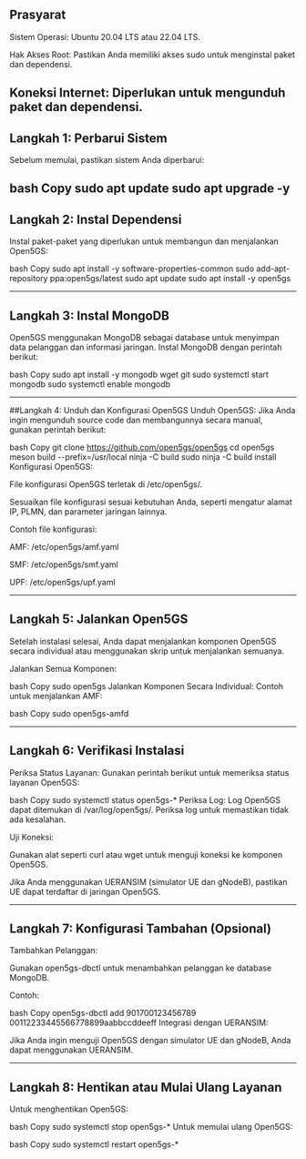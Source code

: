 ## Prasyarat
Sistem Operasi: Ubuntu 20.04 LTS atau 22.04 LTS.

Hak Akses Root: Pastikan Anda memiliki akses sudo untuk menginstal paket dan dependensi.

Koneksi Internet: Diperlukan untuk mengunduh paket dan dependensi.
----------------------------------------------------------------------------------------------------------

## Langkah 1: Perbarui Sistem
Sebelum memulai, pastikan sistem Anda diperbarui:

bash
Copy
sudo apt update
sudo apt upgrade -y
----------------------------------------------------------------------------------------------------------

## Langkah 2: Instal Dependensi
Instal paket-paket yang diperlukan untuk membangun dan menjalankan Open5GS:

bash
Copy
sudo apt install -y software-properties-common
sudo add-apt-repository ppa:open5gs/latest
sudo apt update
sudo apt install -y open5gs
______________________________________________________________________________________________________________
## Langkah 3: Instal MongoDB
Open5GS menggunakan MongoDB sebagai database untuk menyimpan data pelanggan dan informasi jaringan. Instal MongoDB dengan perintah berikut:

bash
Copy
sudo apt install -y mongodb wget git
sudo systemctl start mongodb
sudo systemctl enable mongodb
______________________________________________________________________________________________________________
##Langkah 4: Unduh dan Konfigurasi Open5GS
Unduh Open5GS:
Jika Anda ingin mengunduh source code dan membangunnya secara manual, gunakan perintah berikut:

bash
Copy
git clone https://github.com/open5gs/open5gs
cd open5gs
meson build --prefix=/usr/local
ninja -C build
sudo ninja -C build install
Konfigurasi Open5GS:

File konfigurasi Open5GS terletak di /etc/open5gs/.

Sesuaikan file konfigurasi sesuai kebutuhan Anda, seperti mengatur alamat IP, PLMN, dan parameter jaringan lainnya.

Contoh file konfigurasi:

AMF: /etc/open5gs/amf.yaml

SMF: /etc/open5gs/smf.yaml

UPF: /etc/open5gs/upf.yaml
______________________________________________________________________________________________________________
## Langkah 5: Jalankan Open5GS
Setelah instalasi selesai, Anda dapat menjalankan komponen Open5GS secara individual atau menggunakan skrip untuk menjalankan semuanya.

Jalankan Semua Komponen:

bash
Copy
sudo open5gs
Jalankan Komponen Secara Individual:
Contoh untuk menjalankan AMF:

bash
Copy
sudo open5gs-amfd
______________________________________________________________________________________________________________
## Langkah 6: Verifikasi Instalasi
Periksa Status Layanan:
Gunakan perintah berikut untuk memeriksa status layanan Open5GS:

bash
Copy
sudo systemctl status open5gs-*
Periksa Log:
Log Open5GS dapat ditemukan di /var/log/open5gs/. Periksa log untuk memastikan tidak ada kesalahan.

Uji Koneksi:

Gunakan alat seperti curl atau wget untuk menguji koneksi ke komponen Open5GS.

Jika Anda menggunakan UERANSIM (simulator UE dan gNodeB), pastikan UE dapat terdaftar di jaringan Open5GS.
______________________________________________________________________________________________________________
## Langkah 7: Konfigurasi Tambahan (Opsional)
Tambahkan Pelanggan:

Gunakan open5gs-dbctl untuk menambahkan pelanggan ke database MongoDB.

Contoh:

bash
Copy
open5gs-dbctl add 901700123456789 00112233445566778899aabbccddeeff
Integrasi dengan UERANSIM:

Jika Anda ingin menguji Open5GS dengan simulator UE dan gNodeB, Anda dapat menggunakan UERANSIM.
______________________________________________________________________________________________________________
## Langkah 8: Hentikan atau Mulai Ulang Layanan
Untuk menghentikan Open5GS:

bash
Copy
sudo systemctl stop open5gs-*
Untuk memulai ulang Open5GS:

bash
Copy
sudo systemctl restart open5gs-*
